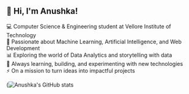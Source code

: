 ## 👋 Hi, I'm Anushka!

💻 Computer Science & Engineering student at Vellore Institute of Technology</br>
🧠 Passionate about Machine Learning, Artificial Intelligence, and Web Development</br>
📊 Exploring the world of Data Analytics and storytelling with data</br>
🌱 Always learning, building, and experimenting with new technologies</br>
⚡ On a mission to turn ideas into impactful projects</br>


(![Anushka's GitHub stats](https://github-readme-stats.vercel.app/api?username=anushkaChat10&show_icons=true&theme=jolly)

